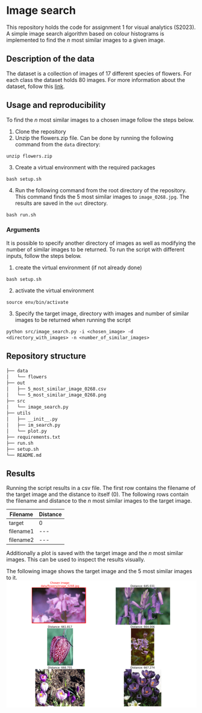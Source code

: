 # Image search
This repository holds the code for assignment 1 for visual analytics (S2023). A simple image search algorithm based on colour histograms is implemented to find the *n* most similar images to a given image.

## Description of the data
The dataset is a collection of images of 17 different species of flowers. For each class the dataset holds 80 images. For more information about the dataset, follow this [link](https://www.robots.ox.ac.uk/~vgg/data/flowers/17/).

## Usage and reproducibility
To find the *n* most similar images to a chosen image follow the steps below.

1. Clone the repository
2. Unzip the flowers.zip file. Can be done by running the following command from the `data` directory:
````
unzip flowers.zip
````
3. Create a virtual environment with the required packages
````
bash setup.sh
````
4. Run the following command from the root directory of the repository. This command finds the 5 most similar images to `image_0268.jpg`. The results are saved in the `out` directory.
````
bash run.sh
````

### Arguments
It is possible to specify another directory of images as well as modifying the number of similar images to be returned. To run the script with different inputs, follow the steps below.
1. create the virtual environment (if not already done)
```
bash setup.sh
```
2. activate the virtual environment
```
source env/bin/activate
```
3. Specify the target image, directory with images and number of similar images to be returned when running the script
``` 
python src/image_search.py -i <chosen_image> -d <directory_with_images> -n <number_of_similar_images>
```

## Repository structure
```
├── data                                
│   └── flowers
├── out                                 
│   ├── 5_most_similar_image_0268.csv 
│   └── 5_most_similar_image_0268.png 
├── src
│   └── image_search.py                 
├── utils                               
│   ├── __init__.py                     
│   ├── im_search.py                 
│   └── plot.py   
├── requirements.txt    
├── run.sh   
├── setup.sh                       
└── README.md                           
```


## Results
Running the script results in a csv file. The first row contains the filename of the target image and the distance to itself (0). The following rows contain the filename and distance to the *n* most similar images to the target image.

|Filename|Distance|
|---|---|
|target|0|
|filename1|---|
|filename2|---|


Additionally a plot is saved with the target image and the *n* most similar images. This can be used to inspect the results visually.

The following image shows the target image and the 5 most similar images to it.
![result](out/5_most_similar_image_0268.png)

